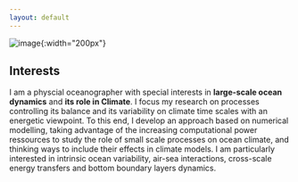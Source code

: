 ```yaml
---
layout: default
---
```


![image]({{site.baseurl}}/img/qj_bnw.png){:width="200px"}

## Interests 
I am a physcial oceanographer with special interests in **large-scale ocean dynamics** and **its role in Climate**. I focus my research on processes controlling its balance and its variability on climate time scales with an energetic viewpoint. To this end, I develop an approach based on numerical modelling, taking advantage of the increasing computational power ressources to study the role of small scale processes on ocean climate, and thinking ways to include their effects in climate models. I am particularly interested in intrinsic ocean variability, air-sea interactions, cross-scale energy transfers and bottom boundary layers dynamics.
